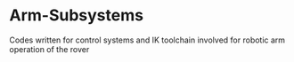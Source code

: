 # Arm-Subsystems
Codes written for control systems and IK toolchain involved for robotic arm operation of the rover
